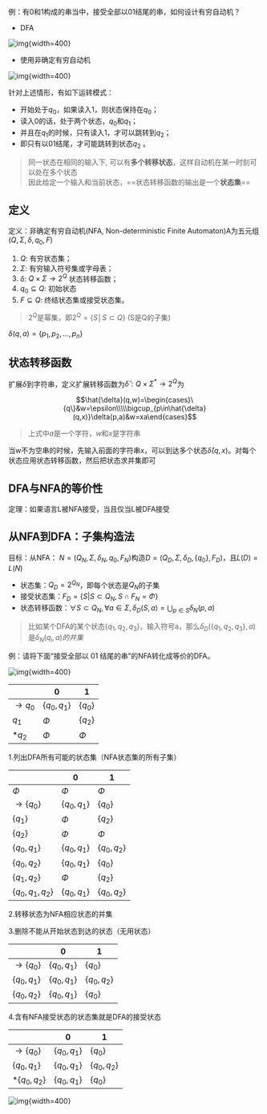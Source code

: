 例：有0和1构成的串当中，接受全部以01结尾的串，如何设计有穷自动机？

- DFA

![img](https://github.com/DINOREXNB/DINOREXNB.github.io/blob/main/docs/images/xsyy4-1.png?raw=true){width=400}

- 使用非确定有穷自动机

![img](https://github.com/DINOREXNB/DINOREXNB.github.io/blob/main/docs/images/xsyy4-2.png?raw=true){width=400}

针对上述情形，有如下运转模式：

- 开始处于$q_0$，如果读入1，则状态保持在$q_0$；
- 读入0的话，处于两个状态，$q_0$和$q_1$；
- 并且在$q_1$的时候，只有读入1，才可以跳转到$q_2$；
- 即只有以01结尾，才可能跳转到状态$q_2$ 。

> 同一状态在相同的输入下, 可以有**多个转移状态**，这样自动机在某一时刻可以处在多个状态<br>
> 因此给定一个输入和当前状态，==状态转移函数的输出是一个**状态集**==

## 定义

定义：非确定有穷自动机(NFA, Non-deterministic Finite Automaton)A为五元组($Q,\Sigma,\delta,q_0,F$)

1. $Q$: 有穷状态集；
2. $\Sigma$: 有穷输入符号集或字母表；
3. $\delta$: $Q\times \Sigma\to2^Q$ 状态转移函数；
4. $q_0\subseteq Q$: 初始状态
5. $F\subseteq Q$: 终结状态集或接受状态集。

> $2^Q$是幂集，即$2^Q=\{S│S\subset Q\}$ (S是Q的子集)

$\delta(q,a)=\{p_1,p_2,…,p_n\}$

## 状态转移函数

扩展$\delta$到字符串，定义扩展转移函数为$\hat{\delta}:Q\times \Sigma^*\to 2^Q$为

$$\hat{\delta}(q,w)=\begin{cases}\{q\}&w=\epsilon\\\\\bigcup_{p\in\hat{\delta}(q,x)}\delta(p,a)&w=xa\end{cases}$$

> 上式中$a$是一个字符，$w$和$x$是字符串<br>

当w不为空串的时候，先输入前面的字符串x，可以到达多个状态$\hat{\delta}(q,x)$。对每个状态应用状态转移函数，然后把状态求并集即可

## DFA与NFA的等价性

定理：如果语言L被NFA接受，当且仅当L被DFA接受

## 从NFA到DFA：子集构造法

目标：从NFA： $N=(Q_N,\Sigma,\delta_N,q_0,F_N)$构造$D=(Q_D,\Sigma,\delta_D,\{q_0\},F_D)$，且$L(D)=L(N)$

- 状态集：$Q_D=2^{Q_N}$，即每个状态是$Q_N$的子集
- 接受状态集：$F_D=\{S|S\subset Q_N,S\cap F_N=\Phi\}$
- 状态转移函数：$\forall S\subset Q_N,\forall a\in \Sigma,\delta_D(S,a)=\bigcup_{p\in S}\delta_N(p,a)$

> 比如某个DFA的某个状态$\{q_1,q_2,q_3\}$，输入符号a，那么$\delta_D(\{q_1,q_2,q_3\},a)$是$\delta_N(q_i,a)的并集$

例：请将下面“接受全部以 01 结尾的串”的NFA转化成等价的DFA。

![img](https://github.com/DINOREXNB/DINOREXNB.github.io/blob/main/docs/images/xsyy4-3.png?raw=true){width=400}

||0|1|
|-|-|-|
|$\to q_0$|$\{q_0,q_1\}$|$\{q_0\}$|
|$q_1$|$\Phi$|$\{q_2\}$|
|$*q_2$|$\Phi$|$\Phi$|

1.列出DFA所有可能的状态集（NFA状态集的所有子集）

||0|1|
|-|-|-|
|$\Phi$|$\Phi$|$\Phi$|
|$\to\{q_0\}$|$\{q_0,q_1\}$|$\{q_0\}$|
|$\{q_1\}$|$\Phi$|$\{q_2\}$|
|$\{q_2\}$|$\Phi$|$\Phi$|
|$\{q_0,q_1\}$|$\{q_0,q_1\}$|$\{q_0,q_2\}$|
|$\{q_0,q_2\}$|$\{q_0,q_1\}$|$\{q_0\}$|
|$\{q_1,q_2\}$|$\Phi$|$\{q_2\}$|
|$\{q_0,q_1,q_2\}$|$\{q_0,q_1\}$|$\{q_0,q_2\}$|

2.转移状态为NFA相应状态的并集

3.删除不能从开始状态到达的状态（无用状态）

||0|1|
|-|-|-|
|$\to\{q_0\}$|$\{q_0,q_1\}$|$\{q_0\}$|
|$\{q_0,q_1\}$|$\{q_0,q_1\}$|$\{q_0,q_2\}$|
|$\{q_0,q_2\}$|$\{q_0,q_1\}$|$\{q_0\}$|

4.含有NFA接受状态的状态集就是DFA的接受状态

||0|1|
|-|-|-|
|$\to\{q_0\}$|$\{q_0,q_1\}$|$\{q_0\}$|
|$\{q_0,q_1\}$|$\{q_0,q_1\}$|$\{q_0,q_2\}$|
|$*\{q_0,q_2\}$|$\{q_0,q_1\}$|$\{q_0\}$|

![img](https://github.com/DINOREXNB/DINOREXNB.github.io/blob/main/docs/images/xsyy4-4.png?raw=true){width=400}